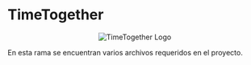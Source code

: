 # TimeTogether

<p align="center">
  <img src="../api/imagenes/Logo.png" alt="TimeTogether Logo" />
</p>

En esta rama se encuentran varios archivos requeridos en el proyecto.
